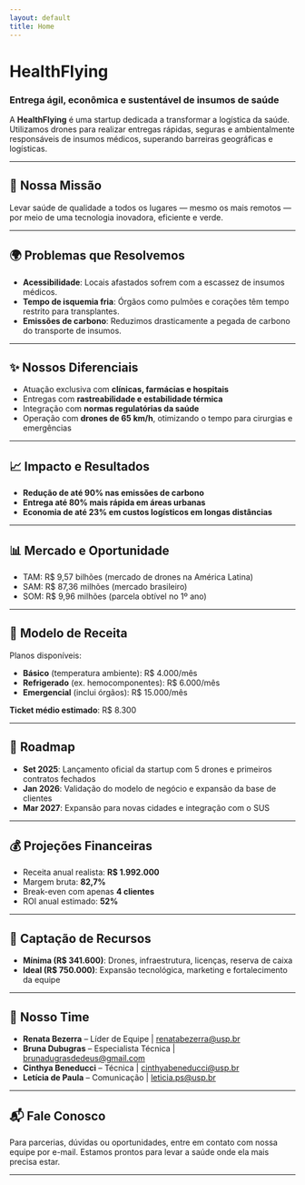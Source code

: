 ```yaml
---
layout: default
title: Home
---
```


# HealthFlying

### Entrega ágil, econômica e sustentável de insumos de saúde

A **HealthFlying** é uma startup dedicada a transformar a logística da saúde. Utilizamos drones para realizar entregas rápidas, seguras e ambientalmente responsáveis de insumos médicos, superando barreiras geográficas e logísticas.

---

## 🚀 Nossa Missão

Levar saúde de qualidade a todos os lugares — mesmo os mais remotos — por meio de uma tecnologia inovadora, eficiente e verde.

---

## 🌍 Problemas que Resolvemos

- **Acessibilidade**: Locais afastados sofrem com a escassez de insumos médicos.
- **Tempo de isquemia fria**: Órgãos como pulmões e corações têm tempo restrito para transplantes.
- **Emissões de carbono**: Reduzimos drasticamente a pegada de carbono do transporte de insumos.

---

## ✨ Nossos Diferenciais

- Atuação exclusiva com **clínicas, farmácias e hospitais**
- Entregas com **rastreabilidade e estabilidade térmica**
- Integração com **normas regulatórias da saúde**
- Operação com **drones de 65 km/h**, otimizando o tempo para cirurgias e emergências

---

## 📈 Impacto e Resultados

- **Redução de até 90% nas emissões de carbono**
- **Entrega até 80% mais rápida em áreas urbanas**
- **Economia de até 23% em custos logísticos em longas distâncias**

---

## 📊 Mercado e Oportunidade

- TAM: R$ 9,57 bilhões (mercado de drones na América Latina)
- SAM: R$ 87,36 milhões (mercado brasileiro)
- SOM: R$ 9,96 milhões (parcela obtível no 1º ano)

---

## 💸 Modelo de Receita

Planos disponíveis:

- **Básico** (temperatura ambiente): R$ 4.000/mês
- **Refrigerado** (ex. hemocomponentes): R$ 6.000/mês
- **Emergencial** (inclui órgãos): R$ 15.000/mês

**Ticket médio estimado**: R$ 8.300

---

## 📅 Roadmap

- **Set 2025**: Lançamento oficial da startup com 5 drones e primeiros contratos fechados
- **Jan 2026**: Validação do modelo de negócio e expansão da base de clientes
- **Mar 2027**: Expansão para novas cidades e integração com o SUS

---

## 💰 Projeções Financeiras

- Receita anual realista: **R$ 1.992.000**
- Margem bruta: **82,7%**
- Break-even com apenas **4 clientes**
- ROI anual estimado: **52%**

---

## 🎯 Captação de Recursos

- **Mínima (R$ 341.600)**: Drones, infraestrutura, licenças, reserva de caixa
- **Ideal (R$ 750.000)**: Expansão tecnológica, marketing e fortalecimento da equipe

---

## 👥 Nosso Time

- **Renata Bezerra** – Líder de Equipe | renatabezerra@usp.br  
- **Bruna Dubugras** – Especialista Técnica | brunadugrasdedeus@gmail.com  
- **Cinthya Beneducci** – Técnica | cinthyabeneducci@usp.br  
- **Letícia de Paula** – Comunicação | leticia.ps@usp.br

---

## 📬 Fale Conosco

Para parcerias, dúvidas ou oportunidades, entre em contato com nossa equipe por e-mail. Estamos prontos para levar a saúde onde ela mais precisa estar.

---
